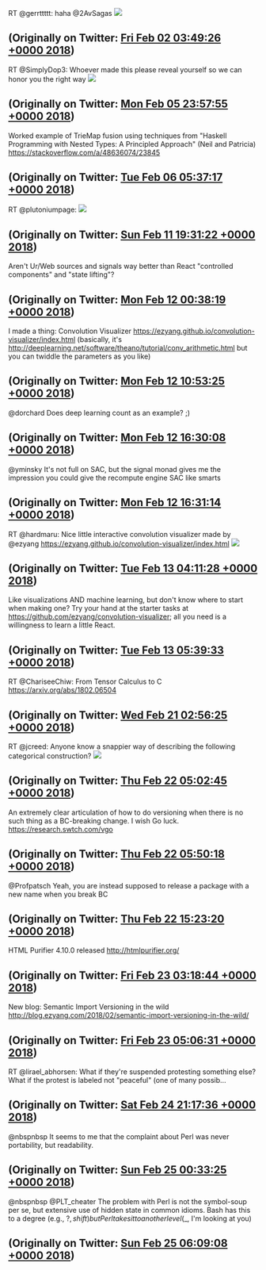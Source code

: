 RT @gerrttttt: haha @2AvSagas ![](media/959272522511519744-DU_QwRFVoAA7qTA.jpg)

(Originally on Twitter: [Fri Feb 02 03:49:26 +0000 2018](https://twitter.com/ezyang/status/959272522511519744))
----
RT @SimplyDop3: Whoever made this please reveal yourself so we can honor you the right way ![](media/960663813107351552-DVNK4IEW0AA70Oc.jpg)

(Originally on Twitter: [Mon Feb 05 23:57:55 +0000 2018](https://twitter.com/ezyang/status/960663813107351552))
----
Worked example of TrieMap fusion using techniques from "Haskell Programming with Nested Types: A Principled Approach" (Neil and Patricia) https://stackoverflow.com/a/48636074/23845

(Originally on Twitter: [Tue Feb 06 05:37:17 +0000 2018](https://twitter.com/ezyang/status/960749216866951169))
----
RT @plutoniumpage: ![](media/962771057844326406-DVt0F3cVoAAApcj.jpg)

(Originally on Twitter: [Sun Feb 11 19:31:22 +0000 2018](https://twitter.com/ezyang/status/962771057844326406))
----
Aren't Ur/Web sources and signals way better than React "controlled components" and "state lifting"?

(Originally on Twitter: [Mon Feb 12 00:38:19 +0000 2018](https://twitter.com/ezyang/status/962848303305121792))
----
I made a thing: Convolution Visualizer https://ezyang.github.io/convolution-visualizer/index.html (basically, it's http://deeplearning.net/software/theano/tutorial/conv_arithmetic.html but you can twiddle the parameters as you like)

(Originally on Twitter: [Mon Feb 12 10:53:25 +0000 2018](https://twitter.com/ezyang/status/963003101304176640))
----
@dorchard Does deep learning count as an example? ;)

(Originally on Twitter: [Mon Feb 12 16:30:08 +0000 2018](https://twitter.com/ezyang/status/963087839209517056))
----
@yminsky It's not full on SAC, but the signal monad gives me the impression you could give the recompute engine SAC like smarts

(Originally on Twitter: [Mon Feb 12 16:31:14 +0000 2018](https://twitter.com/ezyang/status/963088116557914113))
----
RT @hardmaru: Nice little interactive convolution visualizer made by @ezyang https://ezyang.github.io/convolution-visualizer/index.html ![](media/963264332527149056-DV4lpx0U8AAuiDv.jpg)

(Originally on Twitter: [Tue Feb 13 04:11:28 +0000 2018](https://twitter.com/ezyang/status/963264332527149056))
----
Like visualizations AND machine learning, but don't know where to start when making one? Try your hand at the starter tasks at https://github.com/ezyang/convolution-visualizer; all you need is a willingness to learn a little React.

(Originally on Twitter: [Tue Feb 13 05:39:33 +0000 2018](https://twitter.com/ezyang/status/963286499834974208))
----
RT @ChariseeChiw: From Tensor Calculus to C https://arxiv.org/abs/1802.06504

(Originally on Twitter: [Wed Feb 21 02:56:25 +0000 2018](https://twitter.com/ezyang/status/966144551298756609))
----
RT @jcreed: Anyone know a snappier way of describing the following categorical construction? ![](media/966538732756242432-DWmUhDlWsAEOpCv.jpg)

(Originally on Twitter: [Thu Feb 22 05:02:45 +0000 2018](https://twitter.com/ezyang/status/966538732756242432))
----
An extremely clear articulation of how to do versioning when there is no such thing as a BC-breaking change. I wish Go luck. https://research.swtch.com/vgo

(Originally on Twitter: [Thu Feb 22 05:50:18 +0000 2018](https://twitter.com/ezyang/status/966550698472148993))
----
@Profpatsch Yeah, you are instead supposed to release a package with a new name when you break BC

(Originally on Twitter: [Thu Feb 22 15:23:20 +0000 2018](https://twitter.com/ezyang/status/966694904050143233))
----
HTML Purifier 4.10.0 released http://htmlpurifier.org/

(Originally on Twitter: [Fri Feb 23 03:18:44 +0000 2018](https://twitter.com/ezyang/status/966874942636781568))
----
New blog: Semantic Import Versioning in the wild http://blog.ezyang.com/2018/02/semantic-import-versioning-in-the-wild/

(Originally on Twitter: [Fri Feb 23 05:06:31 +0000 2018](https://twitter.com/ezyang/status/966902064604303361))
----
RT @lirael_abhorsen: What if they're suspended protesting something else? What if the protest is labeled not "peaceful" (one of many possib…

(Originally on Twitter: [Sat Feb 24 21:17:36 +0000 2018](https://twitter.com/ezyang/status/967508836734132226))
----
@nbspnbsp It seems to me that the complaint about Perl was never portability, but readability.

(Originally on Twitter: [Sun Feb 25 00:33:25 +0000 2018](https://twitter.com/ezyang/status/967558116245155841))
----
@nbspnbsp @PLT_cheater The problem with Perl is not the symbol-soup per se, but extensive use of hidden state in common idioms. Bash has this to a degree (e.g., $?, shift) but Perl takes it to another level ($_, I'm looking at you)

(Originally on Twitter: [Sun Feb 25 06:09:08 +0000 2018](https://twitter.com/ezyang/status/967642601229836288))
----
